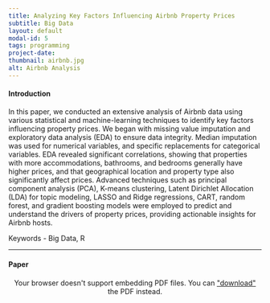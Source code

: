 ```yaml
---
title: Analyzing Key Factors Influencing Airbnb Property Prices
subtitle: Big Data
layout: default
modal-id: 5
tags: programming
project-date: 
thumbnail: airbnb.jpg
alt: Airbnb Analysis
---
```


<html>
<head>
    <meta name="viewport" content="width=device-width, initial-scale=1.0">
    <style>
        /* Style for the PDF container */
        .pdf-container {
            overflow-y: auto;
            max-height: 500px;
            margin-top: 20px; /* Add margin to separate from the text */
        }
        /* Style for the iframe container */
        .iframe-container {
            width: 100%;
            max-width: 1000px; /* Limit maximum width */
            margin-top: 20px; /* Add margin to separate from the text */
        }
    </style>
</head>
<body>
    <h4>Introduction</h4>
    <p>In this paper, we conducted an extensive analysis of Airbnb data using various statistical and machine-learning techniques to identify key factors influencing property prices. We began with missing value imputation and exploratory data analysis (EDA) to ensure data integrity. Median imputation was used for numerical variables, and specific replacements for categorical variables. EDA revealed significant correlations, showing that properties with more accommodations, bathrooms, and bedrooms generally have higher prices, and that geographical location and property type also significantly affect prices. Advanced techniques such as principal component analysis (PCA), K-means clustering, Latent Dirichlet Allocation (LDA) for topic modeling, LASSO and Ridge regressions, CART, random forest, and gradient boosting models were employed to predict and understand the drivers of property prices, providing actionable insights for Airbnb hosts.</p>
    <p>Keywords - Big Data, R</p>
    <hr class="star-primary">
    <h4>Paper</h4>
    <!-- PDF container -->
    <div class="pdf-container" style="text-align: center;">
        <object data="img/portfolio/big_data_slide.pdf" width="640" height="480" type="application/pdf">
            <!-- Fallback message if the browser doesn't support PDF embedding -->
            Your browser doesn't support embedding PDF files. You can <a href="img/portfolio/big_data_slide.pdf">"download"</a> the PDF instead.
        </object>
    </div>
    <br>
</body>
</html>